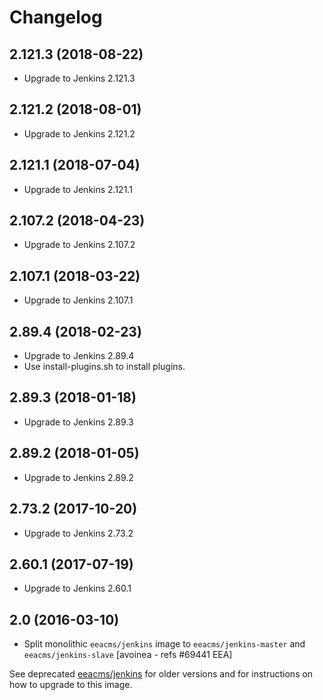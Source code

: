# Changelog

## 2.121.3 (2018-08-22)

- Upgrade to Jenkins 2.121.3

## 2.121.2 (2018-08-01)

- Upgrade to Jenkins 2.121.2

## 2.121.1 (2018-07-04)

- Upgrade to Jenkins 2.121.1

## 2.107.2 (2018-04-23)

- Upgrade to Jenkins 2.107.2


## 2.107.1 (2018-03-22)

- Upgrade to Jenkins 2.107.1


## 2.89.4 (2018-02-23)

- Upgrade to Jenkins 2.89.4
- Use install-plugins.sh to install plugins.

## 2.89.3 (2018-01-18)

- Upgrade to Jenkins 2.89.3

## 2.89.2 (2018-01-05)

- Upgrade to Jenkins 2.89.2

## 2.73.2 (2017-10-20)

- Upgrade to Jenkins 2.73.2

## 2.60.1 (2017-07-19)

- Upgrade to Jenkins 2.60.1

## 2.0 (2016-03-10)

- Split monolithic `eeacms/jenkins` image to `eeacms/jenkins-master` and `eeacms/jenkins-slave`
  [avoinea - refs #69441 EEA]

See deprecated [eeacms/jenkins](https://hub.docker.com/r/eeacms/jenkins) for older versions and for instructions on how to upgrade to this image.
